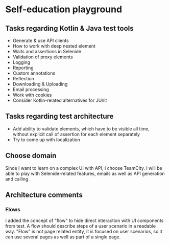 # Self-education playground
## Tasks regarding Kotlin & Java test tools
* Generate & use API clients
* How to work with deep nested element
* Waits and assertions in Selenide
* Validation of proxy elements
* Logging
* Reporting
* Custom annotations
* Reflection
* Downloading & Uploading
* Email processing
* Work with cookies
* Consider Kotlin-related alternatives for JUnit

## Tasks regarding test architecture
* Add ability to validate elements, which have to be visible all time, without explicit call
of assertion for each element separately
* Try to come up with localization

## Choose domain
Since I want to learn on a complex UI with API, I choose TeamCity.
I will be able to play with Selenide-related features, emails as well as API generation and calling.

## Architecture comments
### Flows
I added the concept of "flow" to hide direct interaction with UI components from test.
A flow should describe steps of a user scenario in a readable way.
"Flow" is not page related entity, it is focused on user scenarios, so it can use several pages as well as part of a single page.